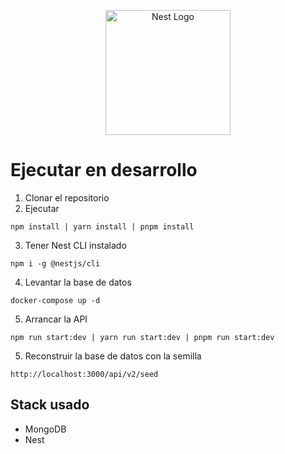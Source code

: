 <p align="center">
  <a href="http://nestjs.com/" target="blank"><img src="https://nestjs.com/img/logo-small.svg" width="200" alt="Nest Logo" /></a>
</p>

# Ejecutar en desarrollo

1. Clonar el repositorio
2. Ejecutar
```
npm install | yarn install | pnpm install
```
3. Tener Nest CLI instalado
```
npm i -g @nestjs/cli
```

4. Levantar la base de datos
```
docker-compose up -d
```

5. Arrancar la API
```
npm run start:dev | yarn run start:dev | pnpm run start:dev
```

5. Reconstruir la base de datos con la semilla
```
http://localhost:3000/api/v2/seed
```

## Stack usado
* MongoDB
* Nest
